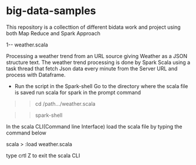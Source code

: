 # big-data-samples
This repository is a collecttion of different bidata work and project using both Map Reduce and Spark Approach

1-- weather.scala
 
 Processing a weather trend from an URL source giving Weather as a JSON structure text.
  The weather trend processing is done by Spark Scala using a task thread that fetch Json data  every minute from the Server URL    and process with Dataframe.
  - Run the script in the Spark-shell 
  Go to the directory where the scala file is saved run scala for spark in the prompt command
  
  >> cd /path.../weather.scala
  
  >> spark-shell
  
  In the scala CLI(Command line Interface) load the scala file by typing the command below 
  
  
   scala > :load weather.scala
   
   
   type crtl Z to exit the scala CLI

